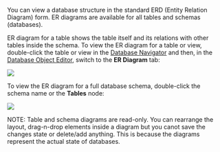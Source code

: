 You can view a database structure in the standard ERD (Entity Relation Diagram) form. ER diagrams are available for all tables and schemas (databases).  

ER diagram for a table shows the table itself and its relations with other tables inside the schema. To view the ER diagram for a table or view, double-click the table or view in the [Database Navigator](https://github.com/dbeaver/dbeaver/wiki/Database-Navigator) and then, in the [Database Object Editor](https://github.com/dbeaver/dbeaver/wiki/Database-Object-Editor), switch to the **ER Diagram** tab:

<img src="https://www.dropbox.com/s/1na71z07tabmhos/ER%20diagram.png?raw=1"/>

To view the ER diagram for a full database schema, double-click the schema name or the **Tables** node:

<img src="https://www.dropbox.com/s/ndtttbnha3kf5eb/ER%20schema.png?raw=1"/>

NOTE: Table and schema diagrams are read-only. You can rearrange the layout, drag-n-drop elements inside a diagram but you canot save the changes state or delete/add anything. This is because the diagrams represent the actual state of databases.
